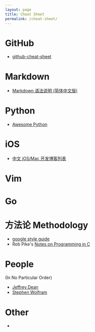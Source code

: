 ```yaml
---
layout: page
title: Cheat Sheet
permalink: /cheat-sheet/
---
```


GitHub
======
* [github-cheat-sheet](https://github.com/tiimgreen/github-cheat-sheet)

Markdown
========
* [Markdown 语法说明 (简体中文版)](http://wowubuntu.com/markdown/)

Python
======
* [Awesome Python](https://github.com/vinta/awesome-python)

iOS
===
* [中文 iOS/Mac 开发博客列表](https://github.com/tangqiaoboy/iOSBlogCN)

Vim
====




Go
===

方法论 Methodology
==================
* [google style guide](https://code.google.com/p/google-styleguide/)
* Rob Pike's [Notes on Programming in C](http://doc.cat-v.org/bell_labs/pikestyle)

People
======
(In No Particular Order)

* [Jeffrey Dean](http://research.google.com/people/jeff/)
* [Stephen Wolfram](http://blog.stephenwolfram.com/)



Other
=====
* 
